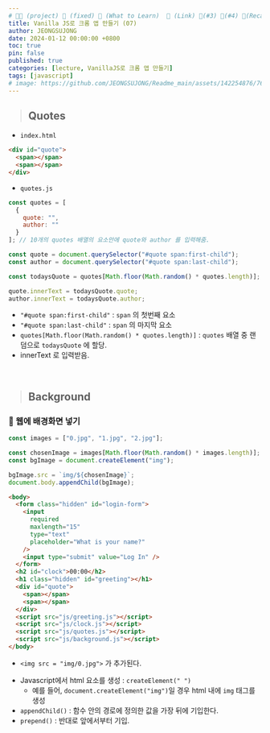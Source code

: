 ```yaml
---
# 👨‍💻 (project) 📌 (fixed) 📖 (What to Learn)  🌱 (Link) 🧷(#3) 📌(#4) 👀(Recap)
title: Vanilla JS로 크롬 앱 만들기 (07)
author: JEONGSUJONG
date: 2024-01-12 00:00:00 +0800
toc: true
pin: false
published: true
categories: [lecture, VanillaJS로 크롬 앱 만들기]
tags: [javascript]
# image: https://github.com/JEONGSUJONG/Readme_main/assets/142254876/7607d850-fd45-47a2-9bc2-7c2983db77f1
---
```


> ## Quotes

- `index.html`

```html
<div id="quote">
  <span></span>
  <span></span>
</div>
```

- `quotes.js`

```javascript
const quotes = [
  {
    quote: "",
    author: ""
  }
]; // 10개의 quotes 배열의 요소안에 quote와 author 를 입력해줌.

const quote = document.querySelector("#quote span:first-child");
const author = document.querySelector("#quote span:last-child");

const todaysQuote = quotes[Math.floor(Math.random() * quotes.length)];

quote.innerText = todaysQuote.quote;
author.innerText = todaysQuote.author;
```

- `"#quote span:first-child"` : `span` 의 첫번째 요소
- `"#quote span:last-child"` : `span` 의 마지막 요소
- `quotes[Math.floor(Math.random() * quotes.length)]` : `quotes` 배열 중 랜덤으로 `todaysQuote` 에 할당.
- innerText 로 입력받음.

<br>

> ## Background

### 🧷 웹에 배경화면 넣기

<!-- ![image](https://github.com/JEONGSUJONG/Readme_main/assets/142254876/628732dd-ce71-4f41-baa5-4a4ef60e5eb3){: width=100% height=100% .normal} -->

```javascript
const images = ["0.jpg", "1.jpg", "2.jpg"];

const chosenImage = images[Math.floor(Math.random() * images.length)];
const bgImage = document.createElement("img");

bgImage.src = `img/${chosenImage}`;
document.body.appendChild(bgImage);
```

```html
<body>
  <form class="hidden" id="login-form">
    <input
      required
      maxlength="15"
      type="text"
      placeholder="What is your name?"
    />
    <input type="submit" value="Log In" />
  </form>
  <h2 id="clock">00:00</h2>
  <h1 class="hidden" id="greeting"></h1>
  <div id="quote">
    <span></span>
    <span></span>
  </div>
  <script src="js/greeting.js"></script>
  <script src="js/clock.js"></script>
  <script src="js/quotes.js"></script>
  <script src="js/background.js"></script>
</body>
```

- `<img src = "img/0.jpg">` 가 추가된다.

<!-- ![image](https://github.com/JEONGSUJONG/Readme_main/assets/142254876/36d4cd17-21a6-4a55-a112-9d3433e8ef0c){: width=100% height=100% .normal} -->

- Javascript에서 html 요소를 생성 : `createElement(" ")`
  - 예를 들어, `document.createElement("img")`일 경우 html 내에 `img` 태그를 생성
- `appendChild()` : 함수 안의 경로에 정의한 값을 가장 뒤에 기입한다.
- `prepend()` : 반대로 앞에서부터 기입.
